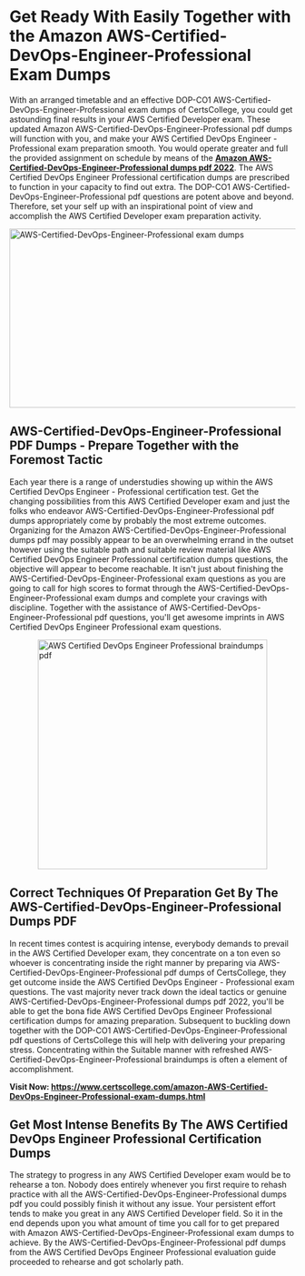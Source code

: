 <h1><strong>Get Ready With Easily Together with the Amazon AWS-Certified-DevOps-Engineer-Professional Exam Dumps&nbsp;</strong></h1>
<p><span style="font-weight: 400;">With an arranged timetable and an effective DOP-CO1 AWS-Certified-DevOps-Engineer-Professional exam dumps of CertsCollege, you could get astounding final results in your AWS Certified Developer exam. These updated Amazon AWS-Certified-DevOps-Engineer-Professional pdf dumps will function with you, and make your AWS Certified DevOps Engineer - Professional exam preparation smooth. You would operate greater and full the provided assignment on schedule by means of the <strong><a href="https://www.certscollege.com/amazon-AWS-Certified-DevOps-Engineer-Professional-exam-dumps.html">Amazon AWS-Certified-DevOps-Engineer-Professional dumps pdf 2022</a></strong>. The AWS Certified DevOps Engineer Professional certification dumps are prescribed to function in your capacity to find out extra. The DOP-CO1 AWS-Certified-DevOps-Engineer-Professional pdf questions are potent above and beyond. Therefore, set your self up with an inspirational point of view and accomplish the AWS Certified Developer exam preparation activity.&nbsp;</span></p>
<p><span style="font-weight: 400;"><img style="display: block; margin-left: auto; margin-right: auto;" src="https://i.ibb.co/CPDK3ps/Yellow-and-Blue-Initiative-Blog-Banner.png" alt="AWS-Certified-DevOps-Engineer-Professional exam dumps" width="559" height="315" /></span></p>
<h2><strong>AWS-Certified-DevOps-Engineer-Professional PDF Dumps - Prepare Together with the Foremost Tactic</strong></h2>
<p><span style="font-weight: 400;">Each year there is a range of understudies showing up within the AWS Certified DevOps Engineer - Professional certification test. Get the changing possibilities from this AWS Certified Developer exam and just the folks who endeavor AWS-Certified-DevOps-Engineer-Professional pdf dumps appropriately come by probably the most extreme outcomes. Organizing for the Amazon AWS-Certified-DevOps-Engineer-Professional dumps pdf may possibly appear to be an overwhelming errand in the outset however using the suitable path and suitable review material like AWS Certified DevOps Engineer Professional certification dumps questions, the objective will appear to become reachable. It isn't just about finishing the AWS-Certified-DevOps-Engineer-Professional exam questions as you are going to call for high scores to format through the AWS-Certified-DevOps-Engineer-Professional exam dumps and complete your cravings with discipline. Together with the assistance of AWS-Certified-DevOps-Engineer-Professional pdf questions, you'll get awesome imprints in AWS Certified DevOps Engineer Professional exam questions.</span></p>
<p><span style="font-weight: 400;"><a href="https://tinyurl.com/yc7368df"><img style="display: block; margin-left: auto; margin-right: auto;" src="https://i.ibb.co/9tMrhdY/Teacher-Appreciation-Invitation.png" alt="AWS Certified DevOps Engineer Professional braindumps pdf " width="404" height="404" /></a></span></p>
<h2><strong>Correct Techniques Of Preparation Get By The AWS-Certified-DevOps-Engineer-Professional Dumps PDF</strong></h2>
<p><span style="font-weight: 400;">In recent times contest is acquiring intense, everybody demands to prevail in the AWS Certified Developer exam, they concentrate on a ton even so whoever is concentrating inside the right manner by preparing via AWS-Certified-DevOps-Engineer-Professional pdf dumps of CertsCollege, they get outcome inside the AWS Certified DevOps Engineer - Professional exam questions. The vast majority never track down the ideal tactics or genuine AWS-Certified-DevOps-Engineer-Professional dumps pdf 2022, you'll be able to get the bona fide AWS Certified DevOps Engineer Professional certification dumps for amazing preparation. Subsequent to buckling down together with the DOP-CO1 AWS-Certified-DevOps-Engineer-Professional pdf questions of CertsCollege this will help with delivering your preparing stress. Concentrating within the Suitable manner with refreshed AWS-Certified-DevOps-Engineer-Professional braindumps is often a element of accomplishment.</span></p>
<p><span style="font-weight: 400;"><strong>Visit Now: <a href="https://www.certscollege.com/amazon-AWS-Certified-DevOps-Engineer-Professional-exam-dumps.html">https://www.certscollege.com/amazon-AWS-Certified-DevOps-Engineer-Professional-exam-dumps.html</a></strong></span></p>
<h2><strong>Get Most Intense Benefits By The AWS Certified DevOps Engineer Professional Certification Dumps</strong></h2>
<p><span style="font-weight: 400;">The strategy to progress in any AWS Certified Developer exam would be to rehearse a ton. Nobody does entirely whenever you first require to rehash practice with all the AWS-Certified-DevOps-Engineer-Professional dumps pdf you could possibly finish it without any issue. Your persistent effort tends to make you great in any AWS Certified Developer field. So it in the end depends upon you what amount of time you call for to get prepared with Amazon AWS-Certified-DevOps-Engineer-Professional exam dumps to achieve. By the AWS-Certified-DevOps-Engineer-Professional pdf dumps from the AWS Certified DevOps Engineer Professional evaluation guide proceeded to rehearse and got scholarly path.</span></p>
